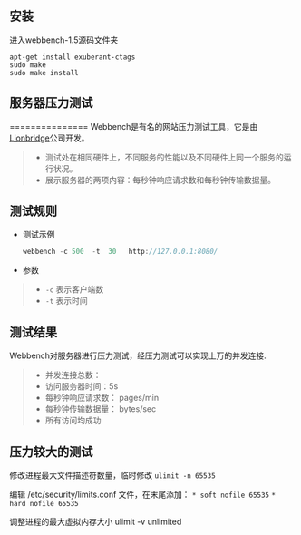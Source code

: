 ## 安装
进入webbench-1.5源码文件夹
```shell
apt-get install exuberant-ctags
sudo make 
sudo make install
```


## 服务器压力测试
===============
Webbench是有名的网站压力测试工具，它是由[Lionbridge](http://www.lionbridge.com)公司开发。

> * 测试处在相同硬件上，不同服务的性能以及不同硬件上同一个服务的运行状况。
> * 展示服务器的两项内容：每秒钟响应请求数和每秒钟传输数据量。




测试规则
------------
* 测试示例

    ```C++
	webbench -c 500  -t  30   http://127.0.0.1:8080/
    ```
* 参数

> * `-c` 表示客户端数
> * `-t` 表示时间


测试结果
---------
Webbench对服务器进行压力测试，经压力测试可以实现上万的并发连接.
> * 并发连接总数：
> * 访问服务器时间：5s
> * 每秒钟响应请求数： pages/min
> * 每秒钟传输数据量： bytes/sec
> * 所有访问均成功

## 压力较大的测试

修改进程最大文件描述符数量，临时修改
`ulimit -n 65535`

编辑 /etc/security/limits.conf 文件，在末尾添加：
`* soft nofile 65535`
`* hard nofile 65535`

 调整进程的最大虚拟内存大小 ulimit -v unlimited








